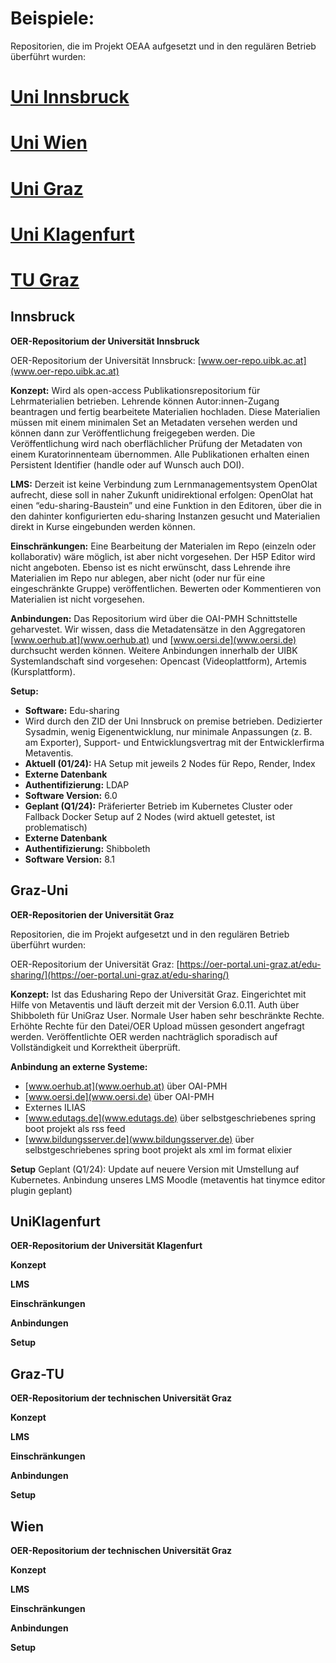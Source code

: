 # Beispiele: 
Repositorien, die im Projekt OEAA aufgesetzt und in den regulären Betrieb überführt wurden:

# [Uni Innsbruck](#Innsbruck)
# [Uni Wien](#Wien)
# [Uni Graz](#Graz-Uni)
# [Uni Klagenfurt](#Klagenfurt)
# [TU Graz](#Graz-TU)



## Innsbruck

**OER-Repositorium der Universität Innsbruck**



OER-Repositorium der Universität Innsbruck: [www.oer-repo.uibk.ac.at](www.oer-repo.uibk.ac.at)

**Konzept:**
Wird als open-access Publikationsrepositorium für Lehrmaterialien betrieben. Lehrende können Autor:innen-Zugang beantragen und fertig bearbeitete Materialien hochladen. Diese Materialien müssen mit einem minimalen Set an Metadaten versehen werden und können dann zur Veröffentlichung freigegeben werden. Die Veröffentlichung wird nach oberflächlicher Prüfung der Metadaten von einem Kuratorinnenteam übernommen. Alle Publikationen erhalten einen Persistent Identifier (handle oder auf Wunsch auch DOI).

**LMS:**
Derzeit ist keine Verbindung zum Lernmanagementsystem OpenOlat aufrecht, diese soll in naher Zukunft unidirektional erfolgen: OpenOlat hat einen “edu-sharing-Baustein” und eine Funktion in den Editoren, über die in den dahinter konfigurierten edu-sharing Instanzen gesucht und Materialien direkt in Kurse eingebunden werden können.

**Einschränkungen:**
Eine Bearbeitung der Materialen im Repo (einzeln oder kollaborativ) wäre möglich, ist aber nicht vorgesehen. Der H5P Editor wird nicht angeboten. Ebenso ist es nicht erwünscht, dass Lehrende ihre Materialien im Repo nur ablegen, aber nicht (oder nur für eine eingeschränkte Gruppe) veröffentlichen. Bewerten oder Kommentieren von Materialien ist nicht vorgesehen.

**Anbindungen:**
Das Repositorium wird über die OAI-PMH Schnittstelle geharvestet. Wir wissen, dass die Metadatensätze in den Aggregatoren [www.oerhub.at](www.oerhub.at) und [www.oersi.de](www.oersi.de) durchsucht werden können. Weitere Anbindungen innerhalb der UIBK Systemlandschaft sind vorgesehen: Opencast (Videoplattform), Artemis (Kursplattform).

**Setup:**
- **Software:** Edu-sharing
- Wird durch den ZID der Uni Innsbruck on premise betrieben. Dedizierter Sysadmin, wenig Eigenentwicklung, nur minimale Anpassungen (z. B. am Exporter), Support- und Entwicklungsvertrag mit der Entwicklerfirma Metaventis.
- **Aktuell (01/24):** HA Setup mit jeweils 2 Nodes für Repo, Render, Index
- **Externe Datenbank**
- **Authentifizierung:** LDAP
- **Software Version:** 6.0
- **Geplant (Q1/24):** Präferierter Betrieb im Kubernetes Cluster oder Fallback Docker Setup auf 2 Nodes (wird aktuell getestet, ist problematisch)
- **Externe Datenbank**
- **Authentifizierung:** Shibboleth
- **Software Version:** 8.1

## Graz-Uni

**OER-Repositorien der Universität Graz**

Repositorien, die im Projekt aufgesetzt und in den regulären Betrieb überführt wurden:

OER-Repositorium der Universität Graz: [https://oer-portal.uni-graz.at/edu-sharing/](https://oer-portal.uni-graz.at/edu-sharing/)

**Konzept:**
Ist das Edusharing Repo der Universität Graz. Eingerichtet mit Hilfe von Metaventis und läuft derzeit mit der Version 6.0.11. Auth über Shibboleth für UniGraz User. Normale User haben sehr beschränkte Rechte. Erhöhte Rechte für den Datei/OER Upload müssen gesondert angefragt werden. Veröffentlichte OER werden nachträglich sporadisch auf Vollständigkeit und Korrektheit überprüft.

**Anbindung an externe Systeme:**
- [www.oerhub.at](www.oerhub.at) über OAI-PMH
- [www.oersi.de](www.oersi.de) über OAI-PMH
- Externes ILIAS
- [www.edutags.de](www.edutags.de) über selbstgeschriebenes spring boot projekt als rss feed
- [www.bildungsserver.de](www.bildungsserver.de) über selbstgeschriebenes spring boot projekt als xml im format elixier

**Setup**
Geplant (Q1/24):
Update auf neuere Version mit Umstellung auf Kubernetes. Anbindung unseres LMS Moodle (metaventis hat tinymce editor plugin geplant)

## UniKlagenfurt
**OER-Repositorium der Universität Klagenfurt**

**Konzept**

**LMS**

**Einschränkungen**

**Anbindungen**

**Setup**

<!-- Hier können Sie weitere Informationen zu Repo Klagenfurt hinzufügen -->

## Graz-TU
**OER-Repositorium der technischen Universität Graz**

**Konzept**

**LMS**

**Einschränkungen**

**Anbindungen**

**Setup**

<!-- Hier können Sie weitere Informationen zu Repo Graz2 hinzufügen -->

## Wien

**OER-Repositorium der technischen Universität Graz**

**Konzept**

**LMS**

**Einschränkungen**

**Anbindungen**

**Setup**

<!-- Hier können Sie weitere Informationen zu Repo WIen hinzufügen -->
